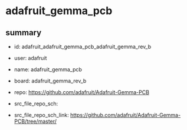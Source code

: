 # adafruit_gemma_pcb
 
## summary 
* id: adafruit_adafruit_gemma_pcb_adafruit_gemma_rev_b
* user: adafruit
* name: adafruit_gemma_pcb
* board: adafruit_gemma_rev_b
* repo: https://github.com/adafruit/Adafruit-Gemma-PCB



* src_file_repo_sch: 
* src_file_repo_sch_link: https://github.com/adafruit/Adafruit-Gemma-PCB/tree/master/




